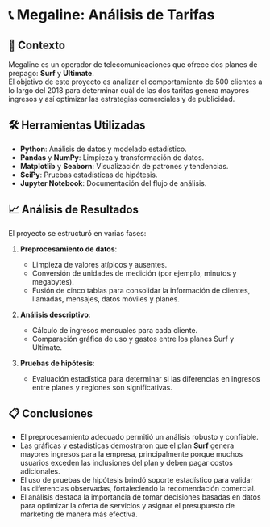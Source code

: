 # 📞 Megaline: Análisis de Tarifas

## 📝 Contexto
Megaline es un operador de telecomunicaciones que ofrece dos planes de prepago: **Surf** y **Ultimate**.  
El objetivo de este proyecto es analizar el comportamiento de 500 clientes a lo largo del 2018 para determinar cuál de las dos tarifas genera mayores ingresos y así optimizar las estrategias comerciales y de publicidad.

## 🛠️ Herramientas Utilizadas
- **Python**: Análisis de datos y modelado estadístico.
- **Pandas** y **NumPy**: Limpieza y transformación de datos.
- **Matplotlib** y **Seaborn**: Visualización de patrones y tendencias.
- **SciPy**: Pruebas estadísticas de hipótesis.
- **Jupyter Notebook**: Documentación del flujo de análisis.

## 📈 Análisis de Resultados
El proyecto se estructuró en varias fases:
1. **Preprocesamiento de datos**:
   - Limpieza de valores atípicos y ausentes.
   - Conversión de unidades de medición (por ejemplo, minutos y megabytes).
   - Fusión de cinco tablas para consolidar la información de clientes, llamadas, mensajes, datos móviles y planes.

2. **Análisis descriptivo**:
   - Cálculo de ingresos mensuales para cada cliente.
   - Comparación gráfica de uso y gastos entre los planes Surf y Ultimate.

3. **Pruebas de hipótesis**:
   - Evaluación estadística para determinar si las diferencias en ingresos entre planes y regiones son significativas.

## 📋 Conclusiones
- El preprocesamiento adecuado permitió un análisis robusto y confiable.
- Las gráficas y estadísticas demostraron que el plan **Surf** genera mayores ingresos para la empresa, principalmente porque muchos usuarios exceden las inclusiones del plan y deben pagar costos adicionales.
- El uso de pruebas de hipótesis brindó soporte estadístico para validar las diferencias observadas, fortaleciendo la recomendación comercial.
- El análisis destaca la importancia de tomar decisiones basadas en datos para optimizar la oferta de servicios y asignar el presupuesto de marketing de manera más efectiva.
